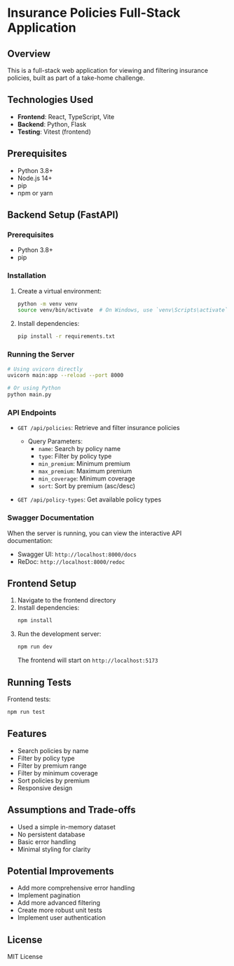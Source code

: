 # Insurance Policies Full-Stack Application

## Overview
This is a full-stack web application for viewing and filtering insurance policies, built as part of a take-home challenge.

## Technologies Used
- **Frontend**: React, TypeScript, Vite
- **Backend**: Python, Flask
- **Testing**: Vitest (frontend)

## Prerequisites
- Python 3.8+
- Node.js 14+
- pip
- npm or yarn

## Backend Setup (FastAPI)

### Prerequisites
- Python 3.8+
- pip

### Installation
1. Create a virtual environment:
   ```bash
   python -m venv venv
   source venv/bin/activate  # On Windows, use `venv\Scripts\activate`
   ```

2. Install dependencies:
   ```bash
   pip install -r requirements.txt
   ```

### Running the Server
```bash
# Using uvicorn directly
uvicorn main:app --reload --port 8000

# Or using Python
python main.py
```

### API Endpoints
- `GET /api/policies`: Retrieve and filter insurance policies
  - Query Parameters:
    - `name`: Search by policy name
    - `type`: Filter by policy type
    - `min_premium`: Minimum premium
    - `max_premium`: Maximum premium
    - `min_coverage`: Minimum coverage
    - `sort`: Sort by premium (asc/desc)

- `GET /api/policy-types`: Get available policy types

### Swagger Documentation
When the server is running, you can view the interactive API documentation:
- Swagger UI: `http://localhost:8000/docs`
- ReDoc: `http://localhost:8000/redoc`

## Frontend Setup
1. Navigate to the frontend directory
2. Install dependencies:
   ```bash
   npm install
   ```
3. Run the development server:
   ```bash
   npm run dev
   ```
   The frontend will start on `http://localhost:5173`

## Running Tests
Frontend tests:
```bash
npm run test
```

## Features
- Search policies by name
- Filter by policy type
- Filter by premium range
- Filter by minimum coverage
- Sort policies by premium
- Responsive design

## Assumptions and Trade-offs
- Used a simple in-memory dataset
- No persistent database
- Basic error handling
- Minimal styling for clarity

## Potential Improvements
- Add more comprehensive error handling
- Implement pagination
- Add more advanced filtering
- Create more robust unit tests
- Implement user authentication

## License
MIT License